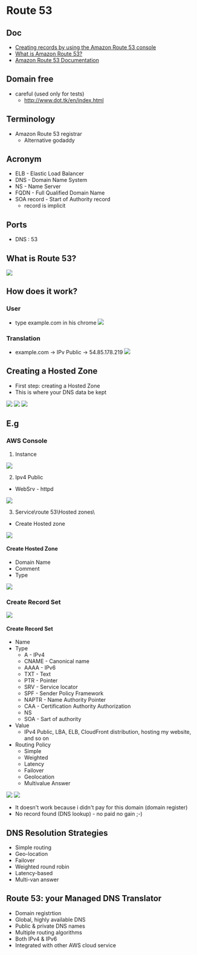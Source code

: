 # Route 53

## Doc
* [Creating records by using the Amazon Route 53 console](https://docs.aws.amazon.com/Route53/latest/DeveloperGuide/resource-record-sets-creating.html)
* [What is Amazon Route 53?](https://docs.aws.amazon.com/Route53/latest/DeveloperGuide/Welcome.html)
* [Amazon Route 53 Documentation](https://docs.aws.amazon.com/route53/)

## Domain free
* careful (used only for tests)
  * http://www.dot.tk/en/index.html

## Terminology
* Amazon Route 53 registrar
  * Alternative godaddy

## Acronym
* ELB - Elastic Load Balancer
* DNS - Domain Name System
* NS - Name Server
* FQDN - Full Qualified Domain Name
* SOA record - Start of Authority record
    * record is implicit

## Ports
* DNS : 53

## What is Route 53?
[<img src="https://i.imgur.com/ogkv9c0.png">](https://i.imgur.com/ogkv9c0.png)

## How does it work?
### User
* type example.com in his chrome
[<img src="https://i.imgur.com/8dhax9f.png">](https://i.imgur.com/8dhax9f.png)

### Translation 
* example.com -> IPv Public -> 54.85.178.219
[<img src="https://i.imgur.com/AfNEGXn.png">](https://i.imgur.com/AfNEGXn.png)

## Creating a Hosted Zone
* First step: creating a Hosted Zone
* This is where your DNS data be kept

[<img src="https://i.imgur.com/778ccCT.png">](https://i.imgur.com/778ccCT.png)
[<img src="https://i.imgur.com/vsnccXO.png">](https://i.imgur.com/vsnccXO.png)
[<img src="https://i.imgur.com/wfz1FRL.png">](https://i.imgur.com/wfz1FRL.png)

## E.g
### AWS Console
1) Instance

[<img src="https://i.imgur.com/gNElgo2.png">](https://i.imgur.com/gNElgo2.png)

2) Ipv4 Public
* WebSrv - httpd

[<img src="https://i.imgur.com/hlD6nS1.png">](https://i.imgur.com/hlD6nS1.png)

3) Service\route 53\Hosted zones\
  * Create Hosted zone
  
[<img src="https://i.imgur.com/yELvo2h.png">](https://i.imgur.com/yELvo2h.png)

#### Create Hosted Zone
* Domain Name
* Comment
* Type

[<img src="https://i.imgur.com/GpRkPt4.png">](https://i.imgur.com/GpRkPt4.png)

### Create Record Set
[<img src="https://i.imgur.com/rPkZ53a.png">](https://i.imgur.com/rPkZ53a.png)

#### Create Record Set
* Name
* Type
  * A - IPv4
  * CNAME - Canonical name
  * AAAA - IPv6
  * TXT - Text
  * PTR - Pointer
  * SRV - Service locator
  * SPF - Sender Policy Framework
  * NAPTR - Name Authority Pointer
  * CAA - Certification Authority Authorization
  * NS
  * SOA - Sart of authority
* Value
  * IPv4 Public, LBA, ELB, CloudFront distribution, hosting my website, and so on
* Routing Policy
  * Simple
  * Weighted 
  * Latency
  * Failover
  * Geolocation
  * Multivalue Answer
  
[<img src="https://i.imgur.com/Cy0Z1gO.png">](https://i.imgur.com/Cy0Z1gO.png)
[<img src="https://i.imgur.com/bEGiry4.png">](https://i.imgur.com/bEGiry4.png)

* It doesn't work because i didn't pay for this domain (domain register)
* No record found (DNS lookup) - no paid no gain ;-)

## DNS Resolution Strategies
* Simple routing
* Geo-location
* Failover
* Weighted round robin
* Latency-based
* Multi-van answer

## Route 53: your Managed DNS Translator
* Domain registrtion
* Global, highly available DNS
* Public & private DNS names
* Multiple routing algorithms
* Both IPv4 & IPv6
* Integrated with other AWS cloud service
